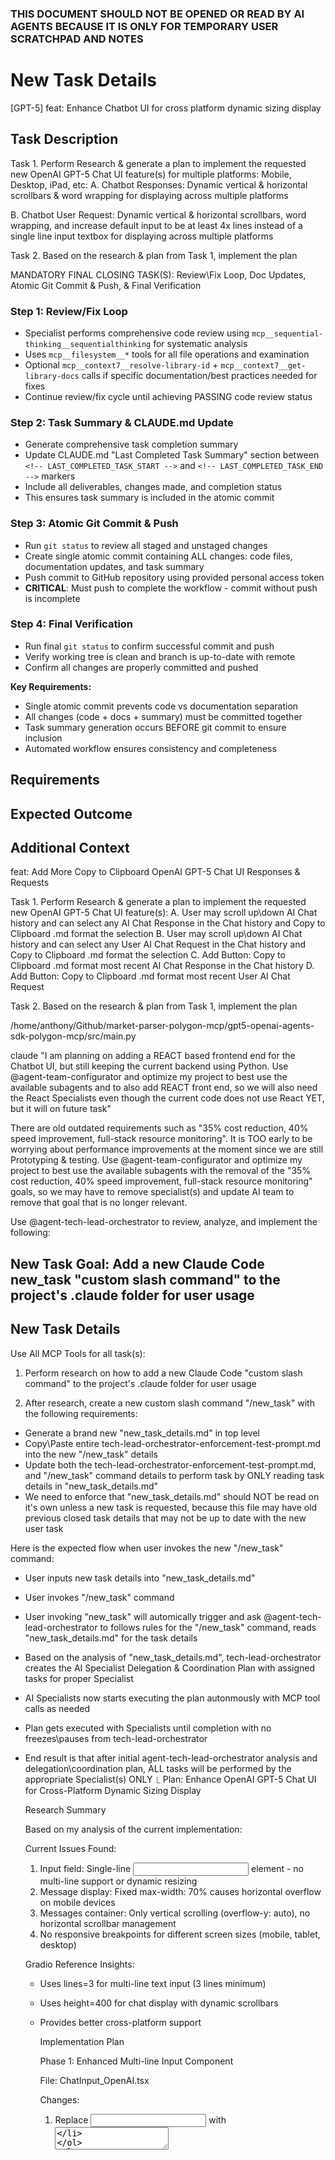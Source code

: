 ### THIS DOCUMENT SHOULD NOT BE OPENED OR READ BY AI AGENTS BECAUSE IT IS ONLY FOR TEMPORARY USER SCRATCHPAD AND NOTES

# New Task Details

[GPT-5] feat: Enhance Chatbot UI for cross platform dynamic sizing display

## Task Description

Task 1. Perform Research & generate a plan to implement the requested new OpenAI GPT-5 Chat UI feature(s) for multiple platforms: Mobile, Desktop, iPad, etc:
A. Chatbot Responses: Dynamic vertical & horizontal scrollbars & word wrapping for displaying across multiple platforms

B. Chatbot User Request: Dynamic vertical & horizontal scrollbars, word wrapping, and increase default input to be at least 4x lines instead of a single line input textbox for displaying across multiple platforms

Task 2. Based on the research & plan from Task 1, implement the plan

MANDATORY FINAL CLOSING TASK(S): Review\Fix Loop, Doc Updates, Atomic Git Commit & Push, & Final Verification

### Step 1: Review/Fix Loop

- Specialist performs comprehensive code review using `mcp__sequential-thinking__sequentialthinking` for systematic analysis
- Uses `mcp__filesystem__*` tools for all file operations and examination
- Optional `mcp__context7__resolve-library-id` + `mcp__context7__get-library-docs` calls if specific documentation/best practices needed for fixes
- Continue review/fix cycle until achieving PASSING code review status

### Step 2: Task Summary & CLAUDE.md Update

- Generate comprehensive task completion summary
- Update CLAUDE.md "Last Completed Task Summary" section between `<!-- LAST_COMPLETED_TASK_START -->` and `<!-- LAST_COMPLETED_TASK_END -->` markers
- Include all deliverables, changes made, and completion status
- This ensures task summary is included in the atomic commit

### Step 3: Atomic Git Commit & Push

- Run `git status` to review all staged and unstaged changes
- Create single atomic commit containing ALL changes: code files, documentation updates, and task summary
- Push commit to GitHub repository using provided personal access token
- **CRITICAL**: Must push to complete the workflow - commit without push is incomplete

### Step 4: Final Verification

- Run final `git status` to confirm successful commit and push
- Verify working tree is clean and branch is up-to-date with remote
- Confirm all changes are properly committed and pushed

**Key Requirements:**

- Single atomic commit prevents code vs documentation separation
- All changes (code + docs + summary) must be committed together
- Task summary generation occurs BEFORE git commit to ensure inclusion
- Automated workflow ensures consistency and completeness

## Requirements

## Expected Outcome

## Additional Context

feat: Add More Copy to Clipboard OpenAI GPT-5 Chat UI Responses & Requests

Task 1. Perform Research & generate a plan to implement the requested new OpenAI GPT-5 Chat UI feature(s):
A. User may scroll up\down AI Chat history and can select any AI Chat Response in the Chat history and Copy to Clipboard .md format the selection
B. User may scroll up\down AI Chat history and can select any User AI Chat Request in the Chat history and Copy to Clipboard .md format the selection
C. Add Button: Copy to Clipboard .md format most recent AI Chat Response in the Chat history
D. Add Button: Copy to Clipboard .md format most recent User AI Chat Request

Task 2. Based on the research & plan from Task 1, implement the plan

/home/anthony/Github/market-parser-polygon-mcp/gpt5-openai-agents-sdk-polygon-mcp/src/main.py

claude "I am planning on adding a REACT based frontend end for the Chatbot UI, but still keeping the current backend using Python. Use @agent-team-configurator and optimize my project to best use the available subagents and to also add REACT front end, so we will also need the React Specialists even though the current code does not use React YET, but it will on future task"

There are old outdated requirements such as "35% cost reduction, 40% speed improvement, full-stack resource monitoring".  It is TOO early to be worrying about performance improvements at the moment since we are still Prototyping & testing. Use @agent-team-configurator and optimize my project to best use the available subagents with the removal of the "35% cost reduction, 40% speed improvement, full-stack resource monitoring" goals, so we may have to remove specialist(s) and update AI team to remove that goal that is no longer relevant.

Use @agent-tech-lead-orchestrator to review, analyze, and implement the following:

## New Task Goal: Add a new Claude Code new_task "custom slash command" to the project's .claude folder for user usage

## New Task Details

Use All MCP Tools for all task(s):

1. Perform research on how to add a new Claude Code "custom slash command" to the project's .claude folder for user usage

2. After research, create a new custom slash command "/new_task" with the following requirements:

- Generate a brand new "new_task_details.md" in top level
- Copy\Paste entire tech-lead-orchestrator-enforcement-test-prompt.md into the new "/new_task" details
- Update both the tech-lead-orchestrator-enforcement-test-prompt.md, and "/new_task" command details to perform task by ONLY reading task details in "new_task_details.md"
- We need to enforce that "new_task_details.md" should NOT be read on it's own unless a new task is requested, because this file may have old previous closed task details that may not be up to date with the new user task

Here is the expected flow when user invokes the new "/new_task" command:

- User inputs new task details into "new_task_details.md"
- User invokes "/new_task" command
- User invoking "new_task" will automically trigger and ask  @agent-tech-lead-orchestrator to follows rules for the "/new_task" command, reads "new_task_details.md" for the task details
- Based on the analysis of "new_task_details.md", tech-lead-orchestrator creates the AI Specialist Delegation & Coordination Plan with assigned tasks for proper Specialist
- AI Specialists now starts executing the plan autonmously with MCP tool calls as needed
- Plan gets executed with Specialists until completion with no freezes\pauses from tech-lead-orchestrator
- End result is that after initial agent-tech-lead-orchestrator analysis and delegation\coordination plan, ALL tasks will be performed by the appropriate Specialist(s) ONLY
  ⎿  Plan: Enhance OpenAI GPT-5 Chat UI for Cross-Platform Dynamic Sizing Display

     Research Summary

     Based on my analysis of the current implementation:

     Current Issues Found:
     1. Input field: Single-line <input> element - no multi-line support or dynamic resizing
     2. Message display: Fixed max-width: 70% causes horizontal overflow on mobile devices
     3. Messages container: Only vertical scrolling (overflow-y: auto), no horizontal scrollbar management
     4. No responsive breakpoints for different screen sizes (mobile, tablet, desktop)

     Gradio Reference Insights:
  - Uses lines=3 for multi-line text input (3 lines minimum)
  - Uses height=400 for chat display with dynamic scrollbars
  - Provides better cross-platform support

     Implementation Plan

     Phase 1: Enhanced Multi-line Input Component

     File: ChatInput_OpenAI.tsx

     Changes:

     1. Replace <input> with <textarea>
       - Default 4 lines height (rows={4})
       - Auto-resize based on content
       - Dynamic vertical scrollbar when content exceeds max height
     2. Add auto-resize functionality:
     const handleInputChange = (e: React.ChangeEvent<HTMLTextAreaElement>) => {
       setInputValue(e.target.value);
       // Auto-resize logic
       e.target.style.height = 'auto';
       e.target.style.height = Math.min(e.target.scrollHeight, 200) + 'px';
     };

     3. Support Shift+Enter for new lines, Enter to send:
     const handleKeyDown = (e: React.KeyboardEvent<HTMLTextAreaElement>) => {
       if (e.key === 'Enter' && !e.shiftKey) {
         e.preventDefault();
         handleSubmit(e);
       }
     };

     Phase 2: Responsive Message Display

     Files: ChatMessage_OpenAI.tsx, ChatInterface_OpenAI.tsx

     Changes:

     1. Dynamic message bubble width with responsive breakpoints:
     .message-bubble {
       max-width: 85%; /*Mobile */
       overflow-x: auto; /* Horizontal scroll when needed*/
       overflow-y: visible;
       word-wrap: break-word;
       overflow-wrap: break-word;
     }

     @media (min-width: 768px) {
       .message-bubble {
         max-width: 70%; /*Tablet/Desktop*/
       }
     }

     2. Enhanced message container with proper scrollbar management:
     .messages-container {
       flex: 1;
       overflow-y: auto; /*Vertical scroll always */
       overflow-x: hidden; /* Prevent horizontal scroll on container*/
       padding: 16px;
       width: 100%;
       max-width: 100%;
     }

     /*Mobile-specific adjustments*/
     @media (max-width: 767px) {
       .messages-container {
         padding: 8px;
         max-width: 100vw;
       }
     }

     3. Code block handling for horizontal overflow:
     .message-content pre {
       overflow-x: auto;
       max-width: 100%;
       white-space: pre;
     }

     .message-content code {
       word-break: break-word;
     }

     Phase 3: Cross-Platform Optimizations

     1. Touch-friendly scrollbars for mobile:

     /*Larger scrollbars on touch devices*/
     @media (hover: none) {
       ::-webkit-scrollbar {
         width: 10px;
         height: 10px;
       }
     }

     2. Viewport meta tag optimization (if not present):

     <meta name="viewport" content="width=device-width, initial-scale=1.0, maximum-scale=1.0, user-scalable=no">

     3. Platform-specific input enhancements:

  - iOS: Prevent zoom on input focus
  - Android: Handle keyboard resize events
  - Desktop: Enhanced mouse wheel scrolling

     Phase 4: Dynamic Scrollbar Visibility

     Smart scrollbar display (only when needed):

     /*Show scrollbars only when content overflows */
     .message-bubble {
       overflow-x: auto;
       overflow-y: auto;
       scrollbar-width: thin; /* Firefox*/
     }

     /*Hide scrollbars when not needed */
     .message-bubble:not(:hover) {
       scrollbar-width: none; /* Firefox*/
     }

     .message-bubble:not(:hover)::-webkit-scrollbar {
       display: none; /*Chrome/Safari*/
     }

     /*Show on hover/focus*/
     .message-bubble:hover,
     .message-bubble:focus-within {
       scrollbar-width: thin;
     }

     Files to Modify:

     1. ChatInput_OpenAI.tsx - Convert to multi-line textarea with auto-resize
     2. ChatMessage_OpenAI.tsx - Add responsive message bubble sizing and overflow handling
     3. ChatInterface_OpenAI.tsx - Update container styles for better responsive layout
     4. index.css - Add global responsive utilities and platform-specific optimizations

     Testing Requirements:

     1. Mobile devices (iOS Safari, Android Chrome) - Test touch scrolling and input
     2. Tablets (iPad Safari, Android tablets) - Test landscape/portrait modes
     3. Desktop (Chrome, Firefox, Safari, Edge) - Test window resizing
     4. Long content - Test with messages containing code blocks, long text
     5. Keyboard navigation - Ensure accessibility maintained

     Success Criteria:

     ✅ Multi-line input with 4+ lines default height
     ✅ Auto-resizing input based on content
     ✅ Horizontal scrollbars only appear when needed
     ✅ Vertical scrollbars for both input and messages when needed
     ✅ Responsive layout works on all screen sizes
     ✅ No horizontal page scrolling on mobile
     ✅ Smooth scrolling experience across platforms
     ✅ Maintains existing functionality (copy buttons, export, etc.)

     MANDATORY POST-TASK ACTIONS:

     Following implementation, will execute:
     1. Code review with security & quality assessment
     2. Update CLAUDE.md with task summary
     3. Atomic git commit & push
     4. Final verification

     This comprehensive plan addresses all requirements for cross-platform dynamic sizing with smart scrollbar management.
  ⎿  5-hour limit reached ∙ resets 7pm
     /upgrade to increase your usage limit.
